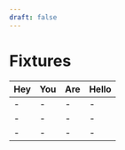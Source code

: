 ```yaml
---
draft: false
---
```


# Fixtures

| Hey | You | Are | Hello |
| - | - | - | - |
| - | - | - | - |
| - | - | - | - |
| - | - | - | - |